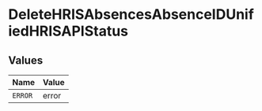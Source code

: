 # DeleteHRISAbsencesAbsenceIDUnifiedHRISAPIStatus


## Values

| Name    | Value   |
| ------- | ------- |
| `ERROR` | error   |